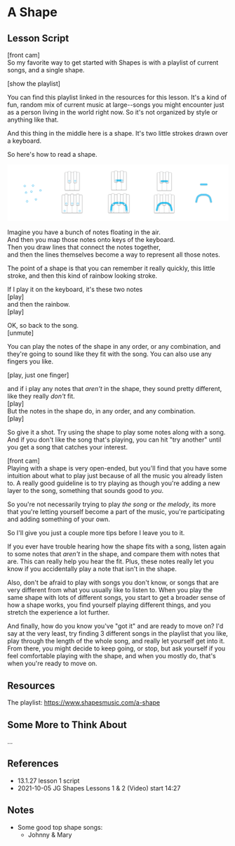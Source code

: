 # A Shape


## Lesson Script

[front cam]  
So my favorite way to get started with Shapes is with a playlist of current songs, and a single shape.

[show the playlist]

You can find this playlist linked in the resources for this lesson. It's a kind of fun, random mix of current music at large--songs you might encounter just as a person living in the world right now. So it's not organized by style or anything like that.

And this thing in the middle here is a shape. It's two little strokes drawn over a keyboard.

So here's how to read a shape.

![dots to shape](/media/21.3.7%20dots_to_shape.png)

Imagine you have a bunch of notes floating in the air.  
And then you map those notes onto keys of the keyboard.  
Then you draw lines that connect the notes together,  
and then the lines themselves become a way to represent all those notes.  

The point of a shape is that you can remember it really quickly, this little stroke, and then this kind of rainbow looking stroke.

If I play it on the keyboard, it's these two notes  
[play]  
and then the rainbow.  
[play]

OK, so back to the song.  
[unmute]

You can play the notes of the shape in any order, or any combination, and they're going to sound like they fit with the song. You can also use any fingers you like.

[play, just one finger]

and if i play any notes that *aren't* in the shape, they sound pretty different, like they really *don't* fit.  
[play]  
But the notes in the shape do, in any order, and any combination.  
[play]

So give it a shot. Try using the shape to play some notes along with a song. And if you don't like the song that's playing, you can hit "try another" until you get a song that catches your interest.

[front cam]  
Playing with a shape is very open-ended, but you'll find that you have some intuition about what to play just because of all the music you already listen to. A really good guideline is to try playing as though you're adding a new layer to the song, something that sounds good to *you*.

So you're not necessarily trying to play *the song* or *the melody*, its more that you're letting yourself become a part of the music, you're participating and adding something of your own.

So I'll give you just a couple more tips before I leave you to it.

If you ever have trouble hearing how the shape fits with a song, listen again to some notes that *aren't* in the shape, and compare them with notes that are. This can really help you hear the fit. Plus, these notes really let you know if you accidentally play a note that isn't in the shape.

Also, don't be afraid to play with songs you don't know, or songs that are very different from what you usually like to listen to. When you play the same shape with lots of different songs, you start to get a broader sense of how a shape works, you find yourself playing different things, and you stretch the experience a lot further.

And finally, how do you know you've "got it" and are ready to move on? I'd say at the very least, try finding 3 different songs in the playlist that you like, play through the length of the whole song, and really let yourself get into it. From there, you might decide to keep going, or stop, but ask yourself if you feel comfortable playing with the shape, and when you mostly do, that's when you're ready to move on.


## Resources

The playlist:
https://www.shapesmusic.com/a-shape


## Some More to Think About

...


## References

  - 13.1.27 lesson 1 script
  - 2021-10-05 JG Shapes Lessons 1 & 2 (Video) start 14:27


## Notes

- Some good top shape songs:
  - Johnny & Mary
